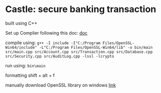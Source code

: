 # Castle: secure banking transaction
built using C++

Set up Complier following this doc: [doc](https://code.visualstudio.com/docs/languages/cpp)


compile using: `g++ -I include -I"C:/Program Files/OpenSSL-Win64/include" -L"C:/Program Files/OpenSSL-Win64/lib" -o bin/main src/main.cpp src/Account.cpp src/Transaction.cpp src/Database.cpp src/Security.cpp src/AuditLog.cpp -lssl -lcrypto`

run using: `bin\main`

formatting shift + alt + f

manually download OpenSSL library on windows [link](https://slproweb.com/products/Win32OpenSSL.html)